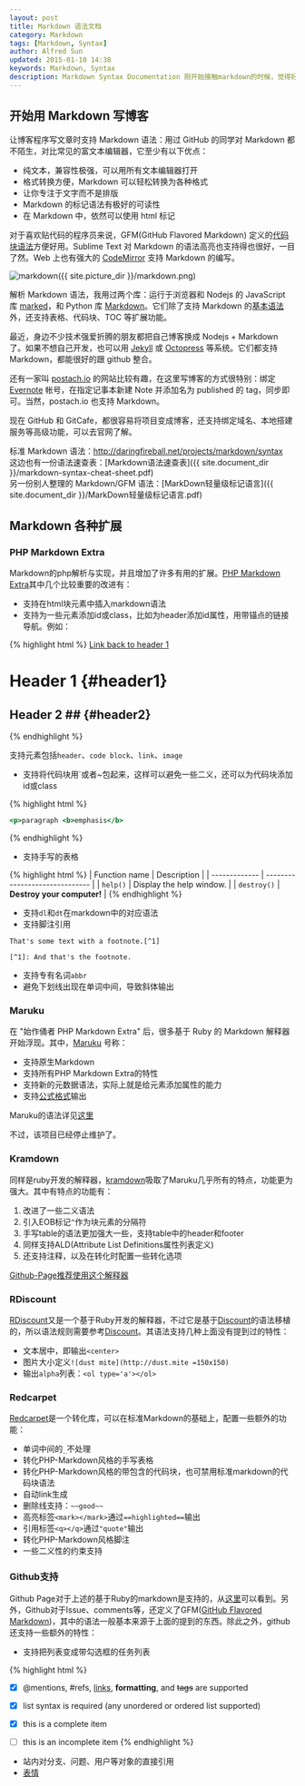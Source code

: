 ```yaml
---
layout: post
title: Markdown 语法文档
category: Markdown
tags: [Markdown, Syntax]
author: Alfred Sun
updated: 2015-01-10 14:38
keywords: Markdown, Syntax
description: Markdown Syntax Documentation 刚开始接触markdown的时候，觉得好简单好方便，随着使用的深入，发现 Markdown 好像在很多地方有很多不同的实现，语法特性各不相同，顿时陷入迷茫
---
```


## 开始用 Markdown 写博客

让博客程序写文章时支持 Markdown 语法：用过 GitHub 的同学对 Markdown 都不陌生，对比常见的富文本编辑器，它至少有以下优点：

- 纯文本，兼容性极强，可以用所有文本编辑器打开
- 格式转换方便，Markdown 可以轻松转换为各种格式
- 让你专注于文字而不是排版
- Markdown 的标记语法有极好的可读性
- 在 Markdown 中，依然可以使用 html 标记

对于喜欢贴代码的程序员来说，GFM(GitHub Flavored Markdown) 定义的[代码块语法][]方便好用。Sublime Text 对 Markdown 的语法高亮也支持得也很好，一目了然。Web 上也有强大的 [CodeMirror][] 支持 Markdown 的编写。

[代码块语法]: https://help.github.com/articles/github-flavored-markdown#fenced-code-blocks
[CodeMirror]: http://codemirror.net/mode/gfm/index.html

<!--more-->

![markdown]({{ site.picture_dir }}/markdown.png)

解析 Markdown 语法，我用过两个库：运行于浏览器和 Nodejs 的 JavaScript 库 [marked][]，和 Python 库 [Markdown][]。它们除了支持 Markdown 的[基本语法][]外，还支持表格、代码块、TOC 等扩展功能。

最近，身边不少技术强爱折腾的朋友都把自己博客换成 Nodejs + Markdown 了。如果不想自己开发，也可以用 [Jekyll][] 或 [Octopress][] 等系统。它们都支持 Markdown，都能很好的跟 github 整合。

还有一家叫 [postach.io][] 的网站比较有趣，在这里写博客的方式很特别：绑定 [Evernote][] 帐号，在指定记事本新建 Note 并添加名为 published 的 tag，同步即可。当然，postach.io 也支持 Markdown。

现在 GitHub 和 GitCafe，都很容易将项目变成博客，还支持绑定域名、本地搭建服务等高级功能，可以去官网了解。


[marked]: https://github.com/chjj/marked
[Markdown]: http://pythonhosted.org/Markdown/
[基本语法]: http://daringfireball.net/projects/markdown/syntax
[Jekyll]: http://jekyllrb.com/
[Octopress]: http://octopress.org/
[postach.io]: http://postach.io/
[Evernote]: http://www.evernote.com/

标准 Markdown 语法：http://daringfireball.net/projects/markdown/syntax   
这边也有一份语法速查表：[Markdown语法速查表]({{ site.document_dir }}/markdown-syntax-cheat-sheet.pdf)   
另一份别人整理的 Markdown/GFM 语法：[MarkDown轻量级标记语言]({{ site.document_dir }}/MarkDown轻量级标记语言.pdf)



## Markdown 各种扩展

### PHP Markdown Extra ###

Markdown的php解析与实现，并且增加了许多有用的扩展。[PHP Markdown Extra](https://michelf.ca/projects/php-markdown/extra/)其中几个比较重要的改进有：

- 支持在html块元素中插入markdown语法
- 支持为一些元素添加id或class，比如为header添加id属性，用带锚点的链接导航。例如：

{% highlight html %}
[Link back to header 1](#header1)

Header 1               {#header1}
========

## Header 2 ##         {#header2}
{% endhighlight %}


支持元素包括`header`、`code block`、`link`、`image`

- 支持将代码块用\`或者~包起来，这样可以避免一些二义，还可以为代码块添加id或class

{% highlight html %}
~~~~~~~~~~~~~~~~~~~~~~~~~~~~ {.html #example-1}
<p>paragraph <b>emphasis</b>
~~~~~~~~~~~~~~~~~~~~~~~~~~~~
{% endhighlight %}

- 支持手写的表格

{% highlight html %}
| Function name | Description                    |
| ------------- | ------------------------------ |
| `help()`      | Display the help window.       |
| `destroy()`   | **Destroy your computer!**     |
{% endhighlight %}

- 支持`dl`和`dt`在markdown中的对应语法
- 支持脚注引用

<pre><code>That's some text with a footnote.[&#94;1]

[&#94;1]: And that's the footnote.
</code></pre>

- 支持专有名词`abbr`
- 避免下划线出现在单词中间，导致斜体输出


### Maruku ###

在 "始作俑者 PHP Markdown Extra" 后，很多基于 Ruby 的 Markdown 解释器开始浮现。其中，[Maruku](https://github.com/bhollis/maruku) 号称：

- 支持原生Markdown
- 支持所有PHP Markdown Extra的特性
- 支持新的元数据语法，实际上就是给元素添加属性的能力
- 支持[公式格式](https://github.com/bhollis/maruku/blob/master/docs/math.md)输出

Maruku的语法详见[这里](https://github.com/bhollis/maruku/blob/master/docs/markdown_syntax.md)

不过，该项目已经停止维护了。

### Kramdown ###

同样是ruby开发的解释器，[kramdown](http://kramdown.gettalong.org/quickref.html)吸取了Maruku几乎所有的特点，功能更为强大。其中有特点的功能有：

1. 改进了一些二义语法
2. 引入EOB标记`^`作为块元素的分隔符
3. 手写table的语法更加强大一些，支持table中的header和footer
4. 同样支持ALD(Attribute List Definitions属性列表定义)
5. 还支持注释，以及在转化时配置一些转化选项 

[Github-Page推荐使用这个解释器](https://help.github.com/articles/migrating-your-pages-site-from-maruku)

### RDiscount ###

[RDiscount](http://dafoster.net/projects/rdiscount/)又是一个基于Ruby开发的解释器，不过它是基于[Discount](http://www.pell.portland.or.us/~orc/Code/discount/)的语法移植的，所以语法规则需要参考[Discount](http://www.pell.portland.or.us/~orc/Code/discount/#Language.extensions)。其语法支持几种上面没有提到过的特性：

- 文本居中，即输出`<center>`
- 图片大小定义`![dust mite](http://dust.mite =150x150)`
- 输出`alpha`列表：`<ol type='a'></ol>`

### Redcarpet ###

[Redcarpet](https://github.com/vmg/redcarpet)是一个转化库，可以在标准Markdown的基础上，配置一些额外的功能：

- 单词中间的`_`不处理
- 转化PHP-Markdown风格的手写表格
- 转化PHP-Markdown风格的带包含的代码块，也可禁用标准markdown的代码块语法
- 自动link生成
- 删除线支持：`~~good~~`
- 高亮标签`<mark></mark>`通过`==highlighted==`输出
- 引用标签`<q></q>`通过`"quote"`输出
- 转化PHP-Markdown风格脚注
- 一些二义性的约束支持

### Github支持 ###

Github Page对于上述的基于Ruby的markdown是支持的，从[这里](https://pages.github.com/versions/)可以看到。另外，Github对于Issue、comments等，还定义了GFM([GitHub Flavored Markdown](https://help.github.com/articles/github-flavored-markdown))，其中的语法一般基本来源于上面的提到的东西。除此之外，github还支持一些额外的特性：

- 支持把列表变成带勾选框的任务列表

{% highlight html %}
- [x] @mentions, #refs, [links](), **formatting**, and <del>tags</del> are supported 
- [x] list syntax is required (any unordered or ordered list supported) 
- [x] this is a complete item 
- [ ] this is an incomplete item
{% endhighlight %}


- 站内对分支、问题、用户等对象的直接引用
- [表情](http://www.emoji-cheat-sheet.com/)




